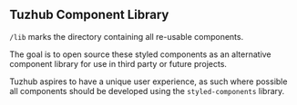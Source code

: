 ## Tuzhub Component Library

`/lib` marks the directory containing all re-usable components.

The goal is to open source these styled components as an alternative component library for use in third party or future projects.

Tuzhub aspires to have a unique user experience, as such where possible all components should be developed using the `styled-components` library.